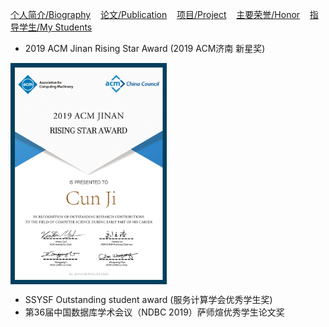 [个人简介/Biography](./index.md)&nbsp; &nbsp; [论文/Publication](./publication.md)&nbsp; &nbsp; [项目/Project](./project.md)&nbsp; &nbsp; [主要荣誉/Honor](./honor.md)&nbsp; &nbsp; [指导学生/My Students](./student.md)

- 2019 ACM Jinan Rising Star Award (2019 ACM济南 新星奖)

<img src="./pic/risingstar.jpg" width = "250"  align=center />

- SSYSF Outstanding student award (服务计算学会优秀学生奖)
- 第36届中国数据库学术会议（NDBC 2019）萨师煊优秀学生论文奖<!--：《融合选择性提取与子类聚类的快速时间序列shapelet发现算法 》 赵超，王腾江，刘士军，潘丽，嵇存-->
